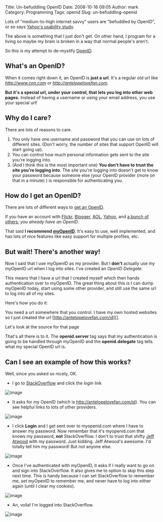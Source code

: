 Title: Un-befuddling OpenID
Date: 2008-10-16 09:05
Author: mark
Category: Programming
Tags: openid
Slug: un-befuddling-openid

Lots of "medium-to-high internet savvy" users are "befuddled by OpenID",
or so says [Yahoo's usability study][].

</p>

The above is something that I just don't get. On other hand, I program
for a living so maybe my brain is broken in a way that normal people's
aren't.

</p>

So this is my attempt to de-mystify [OpenID][].

</p>

## What's an OpenID?

</p>

When it comes right down it, an OpenID is **just a url**. It's a regular
old url like *http://www.cnn.com* or *http://antelopelovefan.com*.

</p>

**But it's a special url, under your control, that lets you log into
other web pages.** Instead of having a username or using your email
address, you use your special url!

</p>

## Why do I care?

</p>

There are lots of reasons to care.

</p>

1.  You only have one username and password that you can use on lots of
    different sites. (Don't worry, the number of sites that support
    OpenID will start going up).
2.  You can control how much personal information gets sent to the site
    you're logging into.
3.  (And I think this is the most important one) **You don't have to
    trust the site you're logging into**. The site you're logging into
    doesn't get to know your password because someone else (your OpenID
    provider (more on that in a minute) ) is responsible for
    authenticating you.

</p>

## How do I get an OpenID?

</p>

There are lots of different ways to [get an OpenID][].

</p>

If you have an account with [Flickr][], [Blogger][], [AOL][], [Yahoo][],
and [a bunch of others][get an OpenID], *you already have an OpenID*.

</p>

That said **I recommend [myOpenID][]**. It's easy to use, well
implemented, and has lots of nice features like easy support for
multiple profiles, etc.

</p>

## But wait! There's another way!

</p>

Now I said that I use myOpenID as my provider. But I **don't** actually
use my myOpenID url when I log into sites. I've created an *OpenID
Delegate*.

</p>

This means that I have a url that I created myself which then hands
authentication over to myOpenID. The great thing about this is I can
dump myOpenID today, start using some other provider, and still use the
same url to log into all of my sites.

</p>

Here's how you do it:

</p>

You need a url somewhere that you control. I have my own hosted websites
so I just created the url [http://antelopelovefan.com/id][].

</p>

Let's look at the source for that page

</p>

<p>
    <html>    <head>        <link rel="openid.server" href="http://www.myopenid.com/server" />        <link rel="openid.delegate" href="http://antelopelovefan.myopenid.com/" />    </head>    <body></body></html>

</p>

That's all there is to it. The **openid.server** tag says that my
authentication is going to be handled through myOpenID and the
**openid.delegate** tag tells what my special OpenID url is.

</p>

## Can I see an example of how this works?

</p>

Well, since you asked so nicely, OK.

</p>

-   I go to [StackOverflow][] and click the *login* link

</p>

![image][]

</p>

-   It asks for my OpenID (which is http://antelopelovefan.com/id). You
    can see helpful links to lots of other providers.

</p>

![image][1]

</p>

-   I click **Login** and I get sent over to myopenid.com where I have
    to answer my password. Now remember that it's myopenid.com that
    knows my password, **not** StackOverflow. I don't to trust that
    shifty [Jeff Atwood][] with my password. Just kidding. Jeff Atwood's
    awesome. I'd totally tell him my password! But not anyone else.

</p>

![image][2]

</p>

-   Once I've authenticated with myOpenID, it asks if I really want to
    go on and sign into StackOverflow. It also gives me to option to
    skip this step next time. This is handy because I can set
    StackOverflow to remember me, set myOpenID to remember me, and never
    have to log into either again (until I clear my cookies).

</p>

![image][3]

</p>

-   An, voila! I'm logged into StackOverflow.

</p>

![image][4]

</p>

  [Yahoo's usability study]: http://developer.yahoo.com/openid/bestpractices.html
  [OpenID]: http://openid.net/
  [get an OpenID]: http://openid.net/get/
  [Flickr]: http://www.flicker.com
  [Blogger]: http://www.blogspot.com
  [AOL]: http://openid.blogspot.com
  [Yahoo]: http://openid.yahoo.com
  [myOpenID]: https://www.myopenid.com/
  [http://antelopelovefan.com/id]: http://antelopelovefan.com/id
  [StackOverflow]: http://stackoverflow.com
  [image]: http://farm4.static.flickr.com/3048/2947052022_70620a2628.jpg?v=1224162654
  [1]: http://farm4.static.flickr.com/3152/2946241717_c7af2bf3aa.jpg?v=0
  [Jeff Atwood]: http://www.codinghorror.com
  [2]: http://farm3.static.flickr.com/2165/2947052024_0eb4f15dca.jpg?v=1224162574
  [3]: http://farm4.static.flickr.com/3048/2947052014_2cf2e98383.jpg?v=1224162761
  [4]: http://farm4.static.flickr.com/3208/2947052020_692465cf55.jpg?v=1224162681
